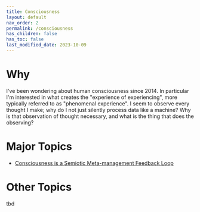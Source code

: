 ```yaml
---
title: Consciousness
layout: default
nav_order: 2
permalink: /consciousness
has_children: false
has_toc: false
last_modified_date: 2023-10-09
---
```


# Why

I've been wondering about human consciousness since 2014. In particular I'm interested in what creates the "experience of experiencing", more typically referred to as "phenomenal experience". I seem to observe every thought I make; why do I not just silently process data like a machine? Why is that observation of thought necessary, and what is the thing that does the observing?

# Major Topics

* [Consciousness is a Semiotic Meta-management Feedback Loop](https://github.com/toaomalkster/conscious-calculator/wiki/Consciousness-is-a-Semiotic-Meta-management-Feedback-Loop)


# Other Topics

tbd